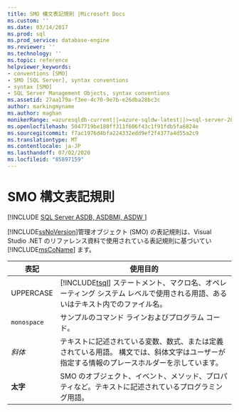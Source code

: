 ```yaml
---
title: SMO 構文表記規則 |Microsoft Docs
ms.custom: ''
ms.date: 03/14/2017
ms.prod: sql
ms.prod_service: database-engine
ms.reviewer: ''
ms.technology: ''
ms.topic: reference
helpviewer_keywords:
- conventions [SMO]
- SMO [SQL Server], syntax conventions
- syntax [SMO]
- SQL Server Management Objects, syntax conventions
ms.assetid: 27aa179a-f3ee-4c70-9e7b-e26dba28bc3c
author: markingmyname
ms.author: maghan
monikerRange: =azuresqldb-current||=azure-sqldw-latest||>=sql-server-2016||=sqlallproducts-allversions||>=sql-server-linux-2017||=azuresqldb-mi-current
ms.openlocfilehash: 5047719be180ff311f606f43c1f91fdb5fa6824e
ms.sourcegitcommit: f7ac1976d4bfa224332edd9ef2f4377a4d55a2c9
ms.translationtype: MT
ms.contentlocale: ja-JP
ms.lasthandoff: 07/02/2020
ms.locfileid: "85897159"
---
```

# <a name="smo-syntax-conventions"></a>SMO 構文表記規則
[!INCLUDE [SQL Server ASDB, ASDBMI, ASDW ](../../includes/applies-to-version/sql-asdb-asdbmi-asdw.md)]

  [!INCLUDE[ssNoVersion](../../includes/ssnoversion-md.md)]管理オブジェクト (SMO) の表記規則は、Visual Studio .NET のリファレンス資料で使用されている表記規則に基づいてい [!INCLUDE[msCoName](../../includes/msconame-md.md)] ます。  
  
|表記|使用目的|  
|----------------|--------------|  
|UPPERCASE|[!INCLUDE[tsql](../../includes/tsql-md.md)] ステートメント、マクロ名、オペレーティング システム レベルで使用される用語、あるいはテキスト内でのファイル名。|  
|`monospace`|サンプルのコマンド ラインおよびプログラム コード。|  
|*斜体*|テキストに記述されている変数、数式、または定義されている用語。 構文では、斜体文字はユーザーが指定する情報のプレースホルダーを示しています。|  
|**太字**|SMO のオブジェクト、イベント、メソッド、プロパティなど。テキストに記述されているプログラミング用語。|  
  
  
